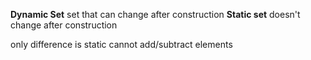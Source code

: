**Dynamic Set**
	set that can change after construction
**Static set**
	doesn't change after construction

only difference is static cannot add/subtract elements

